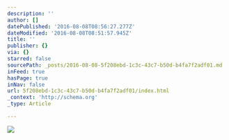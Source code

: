 ```yaml
---
description: ''
author: []
datePublished: '2016-08-08T08:56:27.277Z'
dateModified: '2016-08-08T08:51:57.945Z'
title: ''
publisher: {}
via: {}
starred: false
sourcePath: _posts/2016-08-08-5f208ebd-1c3c-43c7-b50d-b4fa7f2adf01.md
inFeed: true
hasPage: true
inNav: false
url: 5f208ebd-1c3c-43c7-b50d-b4fa7f2adf01/index.html
_context: 'http://schema.org'
_type: Article

---
```

![](https://the-grid-user-content.s3-us-west-2.amazonaws.com/602cda3e-629a-4d40-95f8-40a178714f4a.jpg)